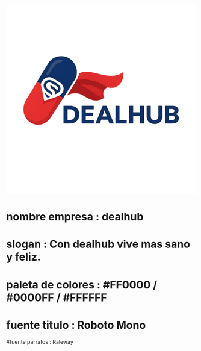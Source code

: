 ![logo](logo.png)
# nombre empresa : dealhub
# slogan : Con dealhub vive mas sano y feliz.
# paleta de colores : #FF0000 / #0000FF / #FFFFFF
# fuente titulo : Roboto Mono 
#fuente parrafos : Raleway
